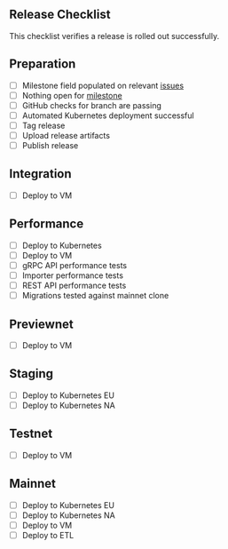 ## Release Checklist

This checklist verifies a release is rolled out successfully.

## Preparation

- [ ] Milestone field populated on relevant [issues](https://github.com/hashgraph/hedera-mirror-node/issues?q=is%3Aclosed+no%3Amilestone+sort%3Aupdated-desc)
- [ ] Nothing open for [milestone](https://github.com/hashgraph/hedera-mirror-node/issues?q=is%3Aopen+sort%3Aupdated-desc+milestone%3A0.62.0)
- [ ] GitHub checks for branch are passing
- [ ] Automated Kubernetes deployment successful
- [ ] Tag release
- [ ] Upload release artifacts
- [ ] Publish release

## Integration

- [ ] Deploy to VM

## Performance

- [ ] Deploy to Kubernetes
- [ ] Deploy to VM
- [ ] gRPC API performance tests
- [ ] Importer performance tests
- [ ] REST API performance tests
- [ ] Migrations tested against mainnet clone

## Previewnet

- [ ] Deploy to VM

## Staging

- [ ] Deploy to Kubernetes EU
- [ ] Deploy to Kubernetes NA

## Testnet

- [ ] Deploy to VM

## Mainnet

- [ ] Deploy to Kubernetes EU
- [ ] Deploy to Kubernetes NA
- [ ] Deploy to VM
- [ ] Deploy to ETL
